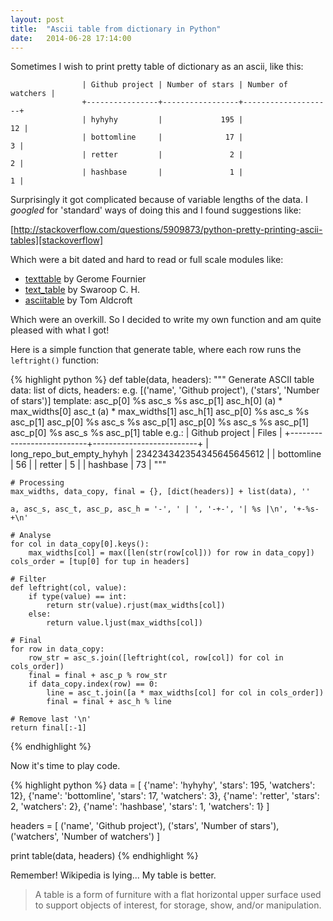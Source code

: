 ```yaml
---
layout: post
title:  "Ascii table from dictionary in Python"
date:   2014-06-28 17:14:00
---
```


Sometimes I wish to print pretty table of dictionary as an ascii, like this:

                    | Github project | Number of stars | Number of watchers |
                    +----------------+-----------------+--------------------+
                    | hyhyhy         |             195 |                 12 |
                    | bottomline     |              17 |                  3 |
                    | retter         |               2 |                  2 |
                    | hashbase       |               1 |                  1 |


Surprisingly it got complicated because of variable lengths of the data.
I _googled_ for 'standard' ways of doing this and I found suggestions like:

[http://stackoverflow.com/questions/5909873/python-pretty-printing-ascii-tables][stackoverflow]

Which were a bit dated and hard to read or full scale modules like:

- [texttable](http://pypi.python.org/pypi/texttable/) by Gerome Fournier
- [text_table](http://pypi.python.org/pypi/text_table/) by Swaroop C. H.
- [asciitable](http://pypi.python.org/pypi/asciitable/) by Tom Aldcroft

Which were an overkill. So I decided to write my own function and am quite
pleased with what I got!

Here is a simple function that generate table, where each row runs the `leftright()` function:

{% highlight python %}
def table(data, headers):
    """
    Generate ASCII table
    data: list of dicts,
    headers: e.g. [('name', 'Github project'), ('stars', 'Number of stars')]
    template:
        asc_p[0]          %s         asc_s          %s         asc_p[1]
        asc_h[0] (a) * max_widths[0] asc_t (a) * max_widths[1] asc_h[1]
        asc_p[0]          %s         asc_s          %s         asc_p[1]
        asc_p[0]          %s         asc_s          %s         asc_p[1]
        asc_p[0]          %s         asc_s          %s         asc_p[1]
        asc_p[0]          %s         asc_s          %s         asc_p[1]
    table e.g.:
           | Github project            | Files                    |
           +---------------------------+--------------------------+
           | long_repo_but_empty_hyhyh | 234234342354345645645612 |
           | bottomline                |                       56 |
           | retter                    |                        5 |
           | hashbase                  |                       73 |
    """

    # Processing
    max_widths, data_copy, final = {}, [dict(headers)] + list(data), ''

    a, asc_s, asc_t, asc_p, asc_h = '-', ' | ', '-+-', '| %s |\n', '+-%s-+\n'

    # Analyse
    for col in data_copy[0].keys():
        max_widths[col] = max([len(str(row[col])) for row in data_copy])
    cols_order = [tup[0] for tup in headers]

    # Filter
    def leftright(col, value):
        if type(value) == int:
            return str(value).rjust(max_widths[col])
        else:
            return value.ljust(max_widths[col])

    # Final
    for row in data_copy:
        row_str = asc_s.join([leftright(col, row[col]) for col in cols_order])
        final = final + asc_p % row_str
        if data_copy.index(row) == 0:
            line = asc_t.join([a * max_widths[col] for col in cols_order])
            final = final + asc_h % line

    # Remove last '\n'
    return final[:-1]
{% endhighlight %}

Now it's time to play code.

{% highlight python %}
data = [
    {'name': 'hyhyhy',     'stars': 195, 'watchers': 12},
    {'name': 'bottomline', 'stars': 17,  'watchers': 3},
    {'name': 'retter',     'stars': 2,   'watchers': 2},
    {'name': 'hashbase',   'stars': 1,   'watchers': 1}
]

headers = [
    ('name',     'Github project'),
    ('stars',    'Number of stars'),
    ('watchers', 'Number of watchers')
]

print table(data, headers)
{% endhighlight %}

Remember! Wikipedia is lying... My table is better.

> A table is a form of furniture with a flat horizontal upper surface used to support objects of interest, for storage, show, and/or manipulation.

[stackoverflow]: http://stackoverflow.com/questions/5909873/python-pretty-printing-ascii-tables
